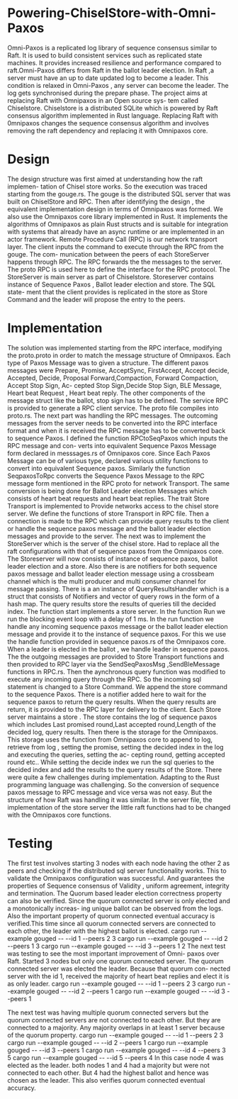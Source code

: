 # Powering-ChiselStore-with-Omni-Paxos

Omni-Paxos is a replicated log library of sequence consensus similar to Raft. It is used to build consistent services such as replicated state machines. It provides increased resilience and performance compared to raft.Omni-Paxos differs from Raft in the ballot leader election. In Raft ,a server must have an up to date updated log to become a leader. This condition is relaxed in Omni-Paxos , any server can become the leader. The log gets synchronised during the prepare phase.
The project aims at replacing Raft with Omnipaxos in an Open source sys- tem called Chiselstore. Chiselstore is a distributed SQLite which is powered by Raft consensus algorithm implemented in Rust language. Replacing Raft with 0mnipaxos changes the sequence consensus algorithm and involves removing the raft dependency and replacing it with Omnipaxos core.

# Design
The design structure was first aimed at understanding how the raft implemen- tation of Chisel store works. So the execution was traced starting from the gouge.rs. The gouge is the distributed SQL server that was built on ChiselStore and RPC. Then after identifying the design , the equivalent implementation design in terms of Omnipaxos was formed. We also use the Omnipaxos core library implemented in Rust. It implements the algorithms of Omnipaxos as plain Rust structs and is suitable for integration with systems that already have an async runtime or are implemented in an actor framework.
Remote Procedure Call (RPC) is our network transport layer. The client inputs the command to execute through the RPC from the gouge. The com- munication between the peers of each StoreServer happens through RPC. The RPC forwards the the messages to the server. The proto RPC is used here to define the interface for the RPC protocol.
The StoreServer is main server as part of Chiselstore. Storeserver contains instance of Sequence Paxos , Ballot leader election and store. The SQL state- ment that the client provides is replicated in the store as Store Command and the leader will propose the entry to the peers.


# Implementation
The solution was implemented starting from the RPC interface, modifying the proto.proto in order to match the message structure of Omnipaxos. Each type of Paxos Message was to given a structure. The different paxos messages were Prepare, Promise, AcceptSync, FirstAccept, Accept decide, Accepted, Decide, Proposal Forward,Compaction, Forward Compaction, Accept Stop Sign, Ac- cepted Stop Sign,Decide Stop Sign, BLE Message, Heart beat Request , Heart beat reply. The other components of the message struct like the ballot, stop sign has to be defined. The service RPC is provided to generate a RPC client service. The proto file compiles into proto.rs.
The next part was handling the RPC messages. The outcoming messages from the server needs to be converted into the RPC interface format and when it is received the RPC message has to be converted back to sequence Paxos. I defined the function RPCtoSeqPaxos which inputs the RPC message and con- verts into equivalent Sequence Paxos Message form declared in messsages.rs of Omnipaxos core. Since Each Paxos Message can be of various type, declared various utility functions to convert into equivalent Sequence paxos.
Similarly the function SeqpaxosToRpc converts the Sequence Paxos Message to the RPC message form mentioned in the RPC proto for network Transport. The same conversion is being done for Ballot Leader election Messages which consists of heart beat requests and heart beat replies.
The trait Store Transport is implemented to Provide networks access to the chisel store server. We define the functions of store Transport in RPC file. Then a connection is made to the RPC which can provide query results to the client or handle the sequence paxos message and the ballot leader election messages and provide to the server.
The next was to implement the StoreServer which is the server of the chisel store. Had to replace all the raft configurations with that of sequence paxos from the Omnipaxos core. The Storeserver will now consists of instance of sequence paxos, ballot leader election and a store. Also there is are notifiers for both sequence paxos message and ballot leader election message using a crossbeam channel which is the multi producer and multi consumer channel for message passing. There is a an instance of QueryResultsHandler which is a struct that consists of Notifiers and vector of query rows in the form of a hash map. The query results store the results of queries till the decided index.
The function start implements a store server. In the function Run we run the blocking event loop with a delay of 1 ms. In the run function we handle any incoming sequence paxos message or the ballot leader election message and provide it to the instance of sequence paxos. For this we use the handle function provided in sequence paxos.rs of the Omnipaxos core. When a leader is elected in the ballot , we handle leader in sequence paxos. The the outgoing messages are provided to Store Transport functions and then provided to RPC layer via the SendSeqPaxosMsg ,SendBleMessage functions in RPC.rs.
Then the aynchronous query function was modified to execute any incoming query through the RPC. So the incoming sql statement is changed to a Store
Command. We append the store command to the sequence Paxos. There is a notifier added here to wait for the sequence paxos to return the query results. When the query results are return, it is provided to the RPC layer for delivery to the client.
Each Store server maintains a store . The store contains the log of sequence paxos which includes Last promised round,Last accepted round,Length of the decided log, query results.
Then there is the storage for the Omnipaxos. This storage uses the function from Omnipaxos core to append to log, retrieve from log , setting the promise, setting the decided index in the log and executing the queries, setting the ac- cepting round, getting accepted round etc.. While setting the decide index we run the sql queries to the decided index and add the results to the query results of the Store.
There were quite a few challenges during implementation. Adapting to the Rust programming language was challenging. So the conversion of sequence paxos message to RPC message and vice versa was not easy. But the structure of how Raft was handling it was similar. In the server file, the implementation of the store server the little raft functions had to be changed with the Omnipaxos core functions.


# Testing
The first test involves starting 3 nodes with each node having the other 2 as peers and checking if the distributed sql server functionality works. This to validate the Omnipaxos configuration was successful. And guarantees the properties of Sequence consensus of Validity , uniform agreement, integrity and termination. The Quorum based leader election correctness property can also be verified. Since the quorum connected server is only elected and a monotonically increas- ing unique ballot can be observed from the logs. Also the important property of quorum connected eventual accuracy is verified.This time since all quorum connected servers are connected to each other, the leader with the highest ballot is elected.
cargo run --example gouged -- --id 1 --peers 2 3
cargo run --example gouged -- --id 2 --peers 1 3
cargo run --example gouged -- --id 3 --peers 1 2
The next test was testing to see the most important improvement of Omni- paxos over Raft. Started 3 nodes but only one quorum connected server. The quorum connected server was elected the leader. Because that quorum con- nected server with the id 1, received the majority of heart beat replies and elect it is as only leader.
cargo run --example gouged -- --id 1 --peers 2 3
cargo run --example gouged -- --id 2 --peers 1
cargo run --example gouged -- --id 3 --peers 1

The next test was having multiple quorum connected servers but the quorum connected servers are not connected to each other. But they are connected to a majority. Any majority overlaps in at least 1 server because of the quorum property.
cargo run --example gouged -- --id 1 --peers 2 3
cargo run --example gouged -- --id 2 --peers 1
cargo run --example gouged -- --id 3 --peers 1
cargo run --example gouged -- --id 4 --peers 3 5
cargo run --example gouged -- --id 5 --peers 4
In this case node 4 was elected as the leader. both nodes 1 and 4 had a majority but were not connected to each other. But 4 had the highest ballot and hence was chosen as the leader. This also verifies quorum connected eventual accuracy.


